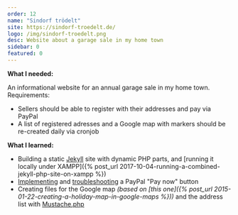 ```yaml
---
order: 12
name: "Sindorf trödelt"
site: https://sindorf-troedelt.de/
logo: /img/sindorf-troedelt.png
desc: Website about a garage sale in my home town
sidebar: 0
featured: 0
---
```


**What I needed:**

An informational website for an annual garage sale in my home town. Requirements:

- Sellers should be able to register with their addresses and pay via PayPal
- A list of registered adresses and a Google map with markers should be re-created daily via cronjob

**What I learned:**

- Building a static [Jekyll](http://jekyllrb.com/) site with dynamic PHP parts, and [running it locally under XAMPP]({% post_url 2017-10-04-running-a-combined-jekyll-php-site-on-xampp %})
- [Implementing](https://stackoverflow.com/a/44202971/6884) and [troubleshooting](https://stackoverflow.com/a/43955343/6884) a PayPal "Pay now" button
- Creating files for the Google map *(based on [this one]({% post_url 2015-01-22-creating-a-holiday-map-in-google-maps %}))* and the address list with [Mustache.php](https://github.com/bobthecow/mustache.php)
